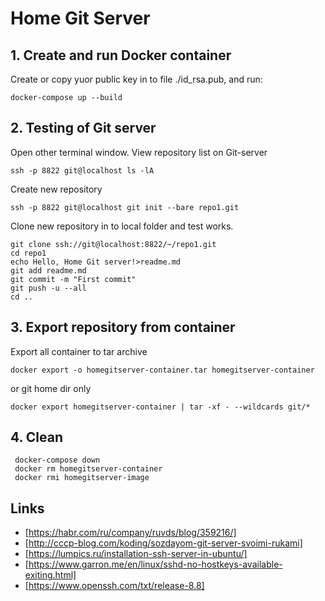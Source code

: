 # Home Git Server

## 1. Create and run Docker container
Create or copy yuor public key in to file ./id_rsa.pub, and run:
```
docker-compose up --build
```

## 2. Testing of Git server
Open other terminal window.
View repository list on Git-server
```
ssh -p 8822 git@localhost ls -lA
```
Create new repository
```
ssh -p 8822 git@localhost git init --bare repo1.git
```
Clone new repository in to local folder and test works.
```
git clone ssh://git@localhost:8822/~/repo1.git
cd repo1
echo Hello, Home Git server!>readme.md
git add readme.md
git commit -m "First commit"
git push -u --all
cd ..
```

## 3. Export repository from container
Export all container to tar archive
```
docker export -o homegitserver-container.tar homegitserver-container
```
or git home dir only
```
docker export homegitserver-container | tar -xf - --wildcards git/*
```

## 4. Clean
```
 docker-compose down
 docker rm homegitserver-container
 docker rmi homegitserver-image
```

## Links
* [https://habr.com/ru/company/ruvds/blog/359216/]
* [http://cccp-blog.com/koding/sozdayom-git-server-svoimi-rukami]
* [https://lumpics.ru/installation-ssh-server-in-ubuntu/]
* [https://www.garron.me/en/linux/sshd-no-hostkeys-available-exiting.html]
* [https://www.openssh.com/txt/release-8.8]
